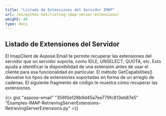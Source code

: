 ```yaml
---
title: "Listado de Extensiones del Servidor IMAP"
url: /es/python-net/listing-imap-server-extensions/
weight: 40
type: docs
---
```



## **Listado de Extensiones del Servidor**
El ImapClient de Aspose.Email te permite recuperar las extensiones del servidor que un servidor soporta, como IDLE, UNSELECT, QUOTA, etc. Esto ayuda a identificar la disponibilidad de una extensión antes de usar el cliente para esa funcionalidad en particular. El método GetCapabilities() devuelve los tipos de extensiones soportadas en forma de un arreglo de cadenas. El siguiente fragmento de código te muestra cómo recuperar las extensiones.



{{< gist "aspose-email" "356f0e128b9d45a7ee779fc813eb87e5" "Examples-IMAP-RetrievingServerExtensions-RetrievingServerExtensions.py" >}}